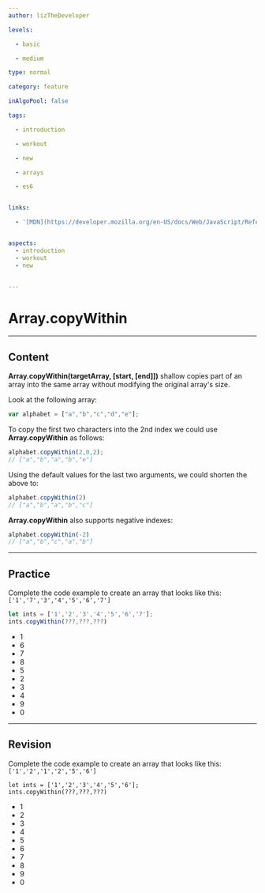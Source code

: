 ```yaml
---
author: lizTheDeveloper

levels:

  - basic

  - medium

type: normal

category: feature

inAlgoPool: false

tags:

  - introduction

  - workout

  - new

  - arrays

  - es6


links:

  - '[MDN](https://developer.mozilla.org/en-US/docs/Web/JavaScript/Reference/Global_Objects/Array/copyWithin){website}'


aspects:
  - introduction
  - workout
  - new


---
```


# Array.copyWithin

---
## Content

**Array.copyWithin(targetArray, [start, [end]])** shallow copies part of an array into the same array without modifying the original array's size.

Look at the following array:

```javascript
var alphabet = ["a","b","c","d","e"];
```

To copy the first two characters into the 2nd index we could use **Array.copyWithin** as follows:

```javascript
alphabet.copyWithin(2,0,2);
// ["a","b","a","b","e"]
```

Using the default values for the last two arguments, we could shorten the above to:

```javascript
alphabet.copyWithin(2)
// ["a","b","a","b","c"]
```

**Array.copyWithin** also supports negative indexes:

```javascript
alphabet.copyWithin(-2)
// ["a","b","c","a","b"]
```

---
## Practice

Complete the code example to create an array that looks like this:
`['1','7','3','4','5','6','7']`

```javascript
let ints = ['1','2','3','4','5','6','7'];
ints.copyWithin(???,???,???)
```

* 1
* 6
* 7
* 8
* 5
* 2
* 3
* 4
* 9
* 0

---
## Revision

Complete the code example to create an array that looks like this:
`['1','2','1','2','5','6']`

```
let ints = ['1','2','3','4','5','6'];
ints.copyWithin(???,???,???)
```

* 1
* 2
* 3
* 4
* 5
* 6
* 7
* 8
* 9
* 0

 
